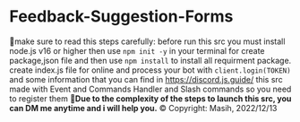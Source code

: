 # Feedback-Suggestion-Forms
🚀make sure to read this steps carefully:
before run this src you must install node.js v16 or higher then use `npm init -y` in your terminal for create package,json file and then use `npm install` to install all requirment package.
create index.js file for online and process your bot with `client.login(TOKEN)` and some information that you can find in https://discord.js.guide/
this src made with Event and Commands Handler and Slash commands so you need to register them
**📩Due to the complexity of the steps to launch this src, you can DM me anytime and i will help you.**
© Copyright: Masih, 2022/12/13
